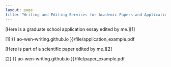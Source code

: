 ```yaml
---
layout: page
title: "Writing and Editing Services for Academic Papers and Applications"
---
```


[Here is a graduate school application essay edited by me.][1]

[1]:{{ ao-wen-writing.github.io }}/file/application_example.pdf


[Here is part of a scientific paper edited by me.][2]

[2]:{{ ao-wen-writing.github.io }}/file/paper_example.pdf

